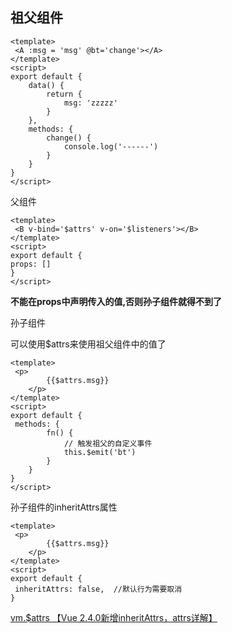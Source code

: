 ## 祖父组件

``` vue
<template>
 <A :msg = 'msg' @bt='change'></A>
</template>
<script>
export default {
    data() {
        return {
            msg: 'zzzzz'
        }
    },
    methods: {
        change() {
            console.log('------')
        }
    }
}
</script>
```

父组件

```vue
<template>
 <B v-bind='$attrs' v-on='$listeners'></B>
</template>
<script>
export default {
props: []
}
</script>
```

**不能在props中声明传入的值,否则孙子组件就得不到了**

孙子组件

可以使用$attrs来使用祖父组件中的值了

```vue
<template>
 <p>
        {{$attrs.msg}}
    </p>
</template>
<script>
export default {
 methods: {
        fn() {
            // 触发祖父的自定义事件
            this.$emit('bt')
        }
    }
}
</script>
```

孙子组件的inheritAttrs属性

``` vue
<template>
 <p>
        {{$attrs.msg}}
    </p>
</template>
<script>
export default {
 inheritAttrs: false,  //默认行为需要取消
}
```

[vm.$attrs 【Vue 2.4.0新增inheritAttrs，attrs详解】](https://www.jianshu.com/p/ce8ca875c337)